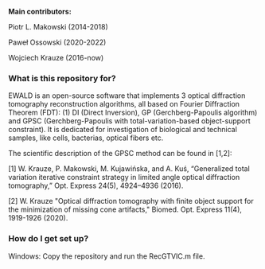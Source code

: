 **Main contributors:**

Piotr L. Makowski (2014-2018)

Paweł Ossowski (2020-2022)

Wojciech Krauze (2016-now)

### What is this repository for? ###

EWALD is an open-source software that implements 3 optical diffraction tomography reconstruction algorithms, all based on Fourier Diffraction Theorem (FDT): (1) DI (Direct Inversion), GP (Gerchberg-Papoulis algorithm) and GPSC (Gerchberg-Papoulis with total-variation-based object-support constraint). It is dedicated for investigation of biological and technical samples, like cells, bacterias, optical fibers etc.

The scientific description of the GPSC method can be found in [1,2]:

[1] W. Krauze, P. Makowski, M. Kujawińska, and A. Kuś, “Generalized total variation iterative constraint strategy in limited angle optical diffraction tomography,” Opt. Express 24(5), 4924–4936 (2016).

[2] W. Krauze "Optical diffraction tomography with finite object support for the minimization of missing cone artifacts," Biomed. Opt. Express 11(4), 1919-1926 (2020).

### How do I get set up? ###

Windows: Copy the repository and run the RecGTVIC.m file.
